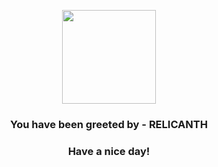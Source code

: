 <p align="center">
            <img src="https://raw.githubusercontent.com/PokeAPI/sprites/master/sprites/pokemon/369.png" width="150" height="150">
          </p>
          <h3 align="center">You have been greeted by - <b>RELICANTH</b></h3>
          <h3 align="center">Have a nice day!</h3>
